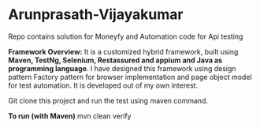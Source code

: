 # Arunprasath-Vijayakumar
Repo contains solution for Moneyfy and Automation code for Api testing


**Framework Overview:**
It is a customized hybrid framework, built using **Maven, TestNg, Selenium, Restassured and appium and Java as programming language**. I have designed this framework using design pattern Factory pattern for browser implementation and page object model for test automation. It is developed out of my own interest.

Git clone this project and run the test using maven command.

**To run (with Maven)**
mvn clean verify
